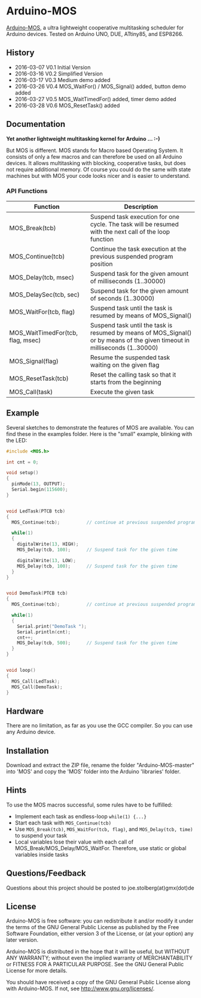 # Arduino-MOS
[Arduino-MOS](https://github.com/joe7575/Arduino-MOS), a ultra lightweight cooperative multitasking scheduler for Arduino devices. Tested on Arduino UNO, DUE, ATtiny85, and ESP8266. 


## History
- 2016-03-07  V0.1  Initial Version
- 2016-03-16  V0.2  Simplified Version
- 2016-03-17  V0.3  Medium demo added
- 2016-03-26  V0.4  MOS_WaitFor() / MOS_Signal() added, button demo added
- 2016-03-27  V0.5  MOS_WaitTimedFor() added, timer demo added
- 2016-03-28  V0.6  MOS_ResetTask() added


## Documentation
**Yet another lightweight multitasking kernel for Arduino ...  :-)**

But MOS is different. MOS stands for Macro based Operating System. 
It consists of only a few macros and can therefore be used on all Arduino devices.
It allows multitasking with blocking, cooperative tasks, but does not require additional memory.
Of course you could do the same with state machines but with MOS your code looks nicer and is easier to understand.


### API Functions

Function | Description
--------|------------
MOS_Break(tcb) | Suspend task execution for one cycle. The task will be resumed with the next call of the loop function
MOS_Continue(tcb) | Continue the task execution at the previous suspended program position
MOS_Delay(tcb, msec) | Suspend task for the given amount of milliseconds (1..30000)
MOS_DelaySec(tcb, sec) | Suspend task for the given amount of seconds (1..30000)
MOS_WaitFor(tcb, flag) | Suspend task until the task is resumed by means of MOS_Signal()
MOS_WaitTimedFor(tcb, flag, msec) | Suspend task until the task is resumed by means of MOS_Signal() or by means of the given timeout in milliseconds (1..30000)
MOS_Signal(flag) | Resume the suspended task waiting on the given flag
MOS_ResetTask(tcb) | Reset the calling task so that it starts from the beginning
MOS_Call(task) | Execute the given task


## Example

Several sketches to demonstrate the features of MOS are available.
You can find these in the examples folder. Here is the "small" example, blinking with the LED:

```C++
#include <MOS.h>

int cnt = 0;

void setup() 
{
  pinMode(13, OUTPUT);
  Serial.begin(115600);
}


void LedTask(PTCB tcb) 
{
  MOS_Continue(tcb);          // continue at previous suspended program position

  while(1) 
  {
    digitalWrite(13, HIGH);
    MOS_Delay(tcb, 100);      // Suspend task for the given time

    digitalWrite(13, LOW);
    MOS_Delay(tcb, 100);      // Suspend task for the given time
  }
}


void DemoTask(PTCB tcb) 
{
  MOS_Continue(tcb);          // continue at previous suspended program position

  while(1) 
  {
    Serial.print("DemoTask ");
    Serial.println(cnt);
    cnt++;
    MOS_Delay(tcb, 500);      // Suspend task for the given time
  }
}


void loop() 
{
  MOS_Call(LedTask);
  MOS_Call(DemoTask);
}
```

## Hardware
There are no limitation, as far as you use the GCC compiler. So you can use any Arduino device. 

## Installation
Download and extract the ZIP file, rename the folder "Arduino-MOS-master" into 'MOS' and copy the 'MOS' folder 
into the Arduino 'libraries' folder.

## Hints
To use the MOS macros successful, some rules have to be fulfilled:
* Implement each task as endless-loop ```while(1) {...}```
* Start each task with ```MOS_Continue(tcb)```
* Use ```MOS_Break(tcb)```, ```MOS_WaitFor(tcb, flag)```, and ```MOS_Delay(tcb, time)``` to suspend your task
* Local variables lose their value with each call of MOS_Break/MOS_Delay/MOS_WaitFor. Therefore, use static or global variables inside tasks

## Questions/Feedback
Questions about this project should be posted to joe.stolberg(at)gmx(dot)de

## License
Arduino-MOS is free software: you can redistribute it and/or modify
it under the terms of the GNU General Public License as published by
the Free Software Foundation, either version 3 of the License, or
(at your option) any later version.

Arduino-MOS is distributed in the hope that it will be useful,
but WITHOUT ANY WARRANTY; without even the implied warranty of
MERCHANTABILITY or FITNESS FOR A PARTICULAR PURPOSE.  See the
GNU General Public License for more details.

You should have received a copy of the GNU General Public License
along with Arduino-MOS.  If not, see <http://www.gnu.org/licenses/>.






